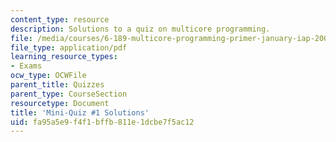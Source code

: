 ```yaml
---
content_type: resource
description: Solutions to a quiz on multicore programming.
file: /media/courses/6-189-multicore-programming-primer-january-iap-2007/fa95a5e9f4f1bffb811e1dcbe7f5ac12_quiz1_soln.pdf
file_type: application/pdf
learning_resource_types:
- Exams
ocw_type: OCWFile
parent_title: Quizzes
parent_type: CourseSection
resourcetype: Document
title: 'Mini-Quiz #1 Solutions'
uid: fa95a5e9-f4f1-bffb-811e-1dcbe7f5ac12
---
```

